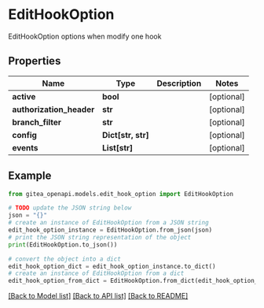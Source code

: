 # EditHookOption

EditHookOption options when modify one hook

## Properties

Name | Type | Description | Notes
------------ | ------------- | ------------- | -------------
**active** | **bool** |  | [optional] 
**authorization_header** | **str** |  | [optional] 
**branch_filter** | **str** |  | [optional] 
**config** | **Dict[str, str]** |  | [optional] 
**events** | **List[str]** |  | [optional] 

## Example

```python
from gitea_openapi.models.edit_hook_option import EditHookOption

# TODO update the JSON string below
json = "{}"
# create an instance of EditHookOption from a JSON string
edit_hook_option_instance = EditHookOption.from_json(json)
# print the JSON string representation of the object
print(EditHookOption.to_json())

# convert the object into a dict
edit_hook_option_dict = edit_hook_option_instance.to_dict()
# create an instance of EditHookOption from a dict
edit_hook_option_from_dict = EditHookOption.from_dict(edit_hook_option_dict)
```
[[Back to Model list]](../README.md#documentation-for-models) [[Back to API list]](../README.md#documentation-for-api-endpoints) [[Back to README]](../README.md)


